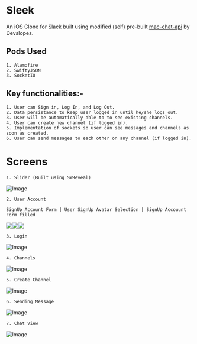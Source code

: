 # Sleek

An iOS Clone for Slack built using modified (self) pre-built [mac-chat-api](https://github.com/PradhumnaPancholi/mac-chat-api) by Devslopes.

## Pods Used

    1. Alamofire
    2. SwiftyJSON
    3. SocketIO

## Key functionalities:-

    1. User can Sign in, Log In, and Log Out.
    2. Data persistance to keep user logged in until he/she logs out.
    3. User will be automatically able to to see existing channels.
    4. User can create new channel (if logged in).
    5. Implementation of sockets so user can see messages and channels as soon as created.
    6. User can send messages to each other on any channel (if logged in).

# Screens

    1. Slider (Built using SWReveal)

![Image](./Sleek_Snapshots/Slider.png)

    2. User Account

    SignUp Account Form | User SignUp Avatar Selection | SignUp Accouunt Form filled 
![](./Sleek_Snapshots/SignUp.png)![](./Sleek_Snapshots/ChooseAvatar.png)![](./Sleek_Snapshots/SUF.png)

    3. Login 
![Image](./Sleek_Snapshots/LogIn_Filled.png)

    4. Channels
![Image](./Sleek_Snapshots/Channels.png)

    5. Create Channel
![Image](./Sleek_Snapshots/CreateChannel.png)

    6. Sending Message
![Image](./Sleek_Snapshots/Message_View.png)

    7. Chat View
![Image](./Sleek_Snapshots/ChatView.png)
